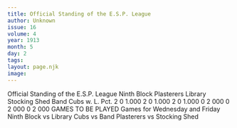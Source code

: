 ```yaml
---
title: Official Standing of the E.S.P. League
author: Unknown
issue: 16
volume: 4
year: 1913
month: 5
day: 2
tags:
layout: page.njk
image:
---
```

Official Standing of the E.S.P. League      Ninth Block Plasterers Library Stocking Shed Band   Cubs   w. L. Pct.   2 0 1.000 2 0 1.000 2 0 1.000 0 2 000 0 2 000 0 2 000   GAMES TO BE PLAYED Games for Wednesday and Friday   Ninth Block vs Library Cubs vs Band   Plasterers vs Stocking Shed   
